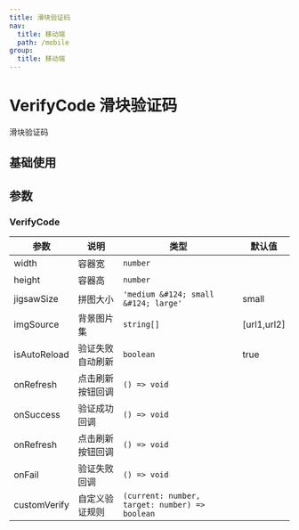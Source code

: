 ```yaml
---
title: 滑块验证码
nav:
  title: 移动端
  path: /mobile
group:
  title: 移动端
---
```


# VerifyCode 滑块验证码

滑块验证码

## 基础使用

<code src="./demos/index.tsx"></code>

## 参数

### VerifyCode

| 参数         | 说明             | 类型                                           | 默认值      |
| ------------ | ---------------- | ---------------------------------------------- | ----------- |
| width        | 容器宽           | `number`                                       |             |
| height       | 容器高           | `number`                                       |             |
| jigsawSize   | 拼图大小         | `'medium &#124; small &#124; large'`           | small       |
| imgSource    | 背景图片集       | `string[]`                                     | [url1,url2] |
| isAutoReload | 验证失败自动刷新 | `boolean`                                      | true        |
| onRefresh    | 点击刷新按钮回调 | `() => void`                                   |             |
| onSuccess    | 验证成功回调     | `() => void`                                   |             |
| onRefresh    | 点击刷新按钮回调 | `() => void`                                   |             |
| onFail       | 验证失败回调     | `() => void`                                   |             |
| customVerify | 自定义验证规则   | `(current: number, target: number) => boolean` |             |
